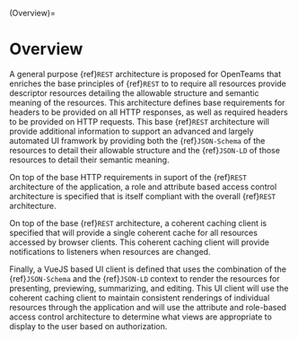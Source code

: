 (Overview)=
# Overview

A general purpose {ref}`REST` architecture is proposed for OpenTeams that enriches the
base principles of {ref}`REST` to to require all resources provide descriptor resources
detailing the allowable structure and semantic meaning of the resources. This
architecture defines base requirements for headers to be provided on all HTTP responses,
as well as required headers to be provided on HTTP requests. This base {ref}`REST`
architecture will provide additional information to support an advanced and largely
automated UI framwork by providing both the {ref}`JSON-Schema` of the resources to
detail their allowable structure and the {ref}`JSON-LD` of those resources to detail
their semantic meaning.

On top of the base HTTP requirements in suport of the {ref}`REST` architecture of the
application, a role and attribute based access control architecture is specified that is
itself compliant with the overall {ref}`REST` architecture.

On top of the base {ref}`REST` architecture, a coherent caching client is specified that
will provide a single coherent cache for all resources accessed by browser clients. This
coherent caching client will provide notifications to listeners when resources are
changed.

Finally, a VueJS based UI client is defined that uses the combination of the
{ref}`JSON-Schema` and the {ref}`JSON-LD` context to render the resources for
presenting, previewing, summarizing, and editing. This UI client will use the coherent
caching client to maintain consistent renderings of individual resources through the
application and will use the attribute and role-based access control architecture to
determine what views are appropriate to display to the user based on authorization. 
